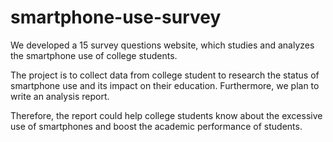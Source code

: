 # smartphone-use-survey

We developed a 15 survey questions website, which studies and analyzes the
smartphone use of college students. 

The project is to collect data from college student to research the status of smartphone use and its impact on their education. Furthermore, we plan to write an analysis report. 

Therefore, the report could help college students know about the excessive use of smartphones and boost the academic performance of students.
